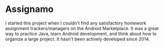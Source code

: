 # Assignamo

I started this project when I couldn't find any satisfactory homework assignment trackers/managers on the Android Marketplace.
It was a great way to practice Java, learn Android development, and think about how to organize a large project. It hasn't been
actively developed since 2014.
